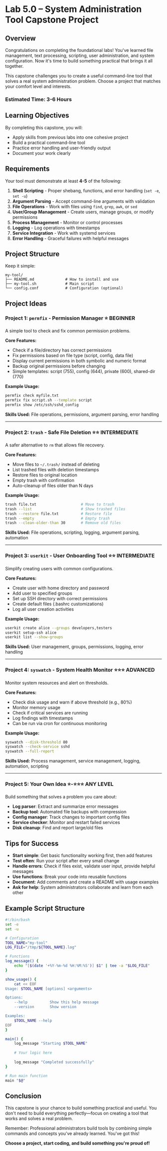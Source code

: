 # Lab 5.0 – System Administration Tool Capstone Project

## Overview

Congratulations on completing the foundational labs! You've learned file management, text processing, scripting, user administration, and system configuration. Now it's time to build something practical that brings it all together.

This capstone challenges you to create a useful command-line tool that solves a real system administration problem. Choose a project that matches your comfort level and interests.

### Estimated Time: 3-6 Hours

## Learning Objectives

By completing this capstone, you will:
- Apply skills from previous labs into one cohesive project
- Build a practical command-line tool
- Practice error handling and user-friendly output
- Document your work clearly

## Requirements

Your tool must demonstrate at least **4-5** of the following:

1. **Shell Scripting** - Proper shebang, functions, and error handling (`set -e`, `set -u`)
2. **Argument Parsing** - Accept command-line arguments with validation
3. **File Operations** - Work with files using `find`, `grep`, `awk`, or `sed`
4. **User/Group Management** - Create users, manage groups, or modify permissions
5. **Process Management** - Monitor or control processes
6. **Logging** - Log operations with timestamps
7. **Service Integration** - Work with systemd services
8. **Error Handling** - Graceful failures with helpful messages

## Project Structure

Keep it simple:

```
my-tool/
├── README.md              # How to install and use
├── my-tool.sh             # Main script
└── config.conf            # Configuration (optional)
```

## Project Ideas

### Project 1: `permfix` - Permission Manager ⭐ **BEGINNER**

A simple tool to check and fix common permission problems.

**Core Features:**
- Check if a file/directory has correct permissions
- Fix permissions based on file type (script, config, data file)
- Display current permissions in both symbolic and numeric format
- Backup original permissions before changing
- Simple templates: script (755), config (644), private (600), shared-dir (770)

**Example Usage:**
```bash
permfix check myfile.txt
permfix fix script.sh --template script
permfix show /etc/ssh/sshd_config
```

**Skills Used:** File operations, permissions, argument parsing, error handling

---

### Project 2: `trash` - Safe File Deletion ⭐⭐ **INTERMEDIATE**

A safer alternative to `rm` that allows file recovery.

**Core Features:**
- Move files to `~/.trash/` instead of deleting
- List trashed files with deletion timestamps
- Restore files to original location
- Empty trash with confirmation
- Auto-cleanup of files older than N days

**Example Usage:**
```bash
trash file.txt                    # Move to trash
trash --list                      # Show trashed files
trash --restore file.txt          # Restore file
trash --empty                     # Empty trash
trash --clean-older-than 30       # Remove old files
```

**Skills Used:** File operations, scripting, logging, argument parsing, automation

---

### Project 3: `userkit` - User Onboarding Tool ⭐⭐ **INTERMEDIATE**

Simplify creating users with common configurations.

**Core Features:**
- Create user with home directory and password
- Add user to specified groups
- Set up SSH directory with correct permissions
- Create default files (.bashrc customizations)
- Log all user creation activities

**Example Usage:**
```bash
userkit create alice --groups developers,testers
userkit setup-ssh alice
userkit list --show-groups
```

**Skills Used:** User management, groups, permissions, logging, error handling

---

### Project 4: `syswatch` - System Health Monitor ⭐⭐⭐ **ADVANCED**

Monitor system resources and alert on thresholds.

**Core Features:**
- Check disk usage and warn if above threshold (e.g., 80%)
- Monitor memory usage
- Check if critical services are running
- Log findings with timestamps
- Can be run via cron for continuous monitoring

**Example Usage:**
```bash
syswatch --disk-threshold 80
syswatch --check-service sshd
syswatch --full-report
```

**Skills Used:** Process management, service management, logging, automation, scripting

---

### Project 5: Your Own Idea ⭐-⭐⭐⭐ **ANY LEVEL**

Build something that solves a problem you care about:
- **Log parser**: Extract and summarize error messages
- **Backup tool**: Automated file backups with compression
- **Config manager**: Track changes to important config files
- **Service checker**: Monitor and restart failed services
- **Disk cleanup**: Find and report large/old files

## Tips for Success

- **Start simple**: Get basic functionality working first, then add features
- **Test often**: Run your script after every small change
- **Handle errors**: Check if files exist, validate user input, provide helpful messages
- **Use functions**: Break your code into reusable functions
- **Document**: Add comments and create a README with usage examples
- **Ask for help**: System administrators collaborate and learn from each other

## Example Script Structure

```bash
#!/bin/bash
set -e
set -u

# Configuration
TOOL_NAME="my-tool"
LOG_FILE="/tmp/${TOOL_NAME}.log"

# Functions
log_message() {
    echo "[$(date '+%Y-%m-%d %H:%M:%S')] $1" | tee -a "$LOG_FILE"
}

show_usage() {
    cat << EOF
Usage: $TOOL_NAME [options] <arguments>

Options:
    --help          Show this help message
    --version       Show version

Examples:
    $TOOL_NAME --help
EOF
}

main() {
    log_message "Starting $TOOL_NAME"
    
    # Your logic here
    
    log_message "Completed successfully"
}

# Run main function
main "$@"
```

## Conclusion

This capstone is your chance to build something practical and useful. You don't need to build everything perfectly—focus on creating a tool that works and solves a real problem.

Remember: Professional administrators build tools by combining simple commands and concepts you've already learned. You've got this!

**Choose a project, start coding, and build something you're proud of!**
